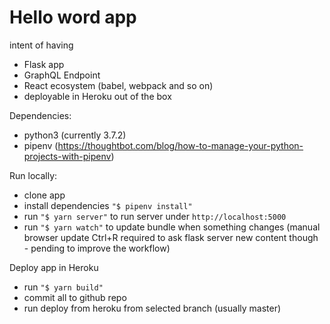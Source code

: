 # Hello word app

intent of having

- Flask app
- GraphQL Endpoint
- React ecosystem (babel, webpack and so on)
- deployable in Heroku out of the box

Dependencies:

- python3 (currently 3.7.2)
- pipenv (https://thoughtbot.com/blog/how-to-manage-your-python-projects-with-pipenv)
  
Run locally:

- clone app
- install dependencies `"$ pipenv install"`
- run `"$ yarn server"` to run server under `http://localhost:5000`
- run `"$ yarn watch"` to update bundle when something changes (manual browser update Ctrl+R required to ask flask server new content though - pending to improve the workflow)


Deploy app in Heroku

- run `"$ yarn build"`
- commit all to github repo
- run deploy from heroku from selected branch (usually master)
